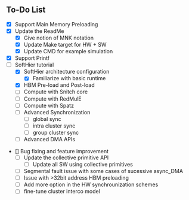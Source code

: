 ## To-Do List

- [x] Support Main Memory Preloading
- [x] Update the ReadMe
	- [x] Give notion of MNK notation
	- [x] Update Make target for HW + SW
	- [x] Update CMD for example simulation
- [x] Support Printf
- [ ] SoftHier tutorial
	- [x] SoftHier architecture configuration
		- [x] Familiarize with basic runtime
	- [x] HBM Pre-load and Post-load
	- [ ] Compute with Snitch core
	- [ ] Compute with RedMulE
	- [ ] Compute with Spatz
	- [ ] Advanced Synchronization
		- [ ] global sync
		- [ ] intra cluster sync
		- [ ] group cluster sync
	- [ ] Advanced DMA APIs
- [] Bug fixing and feature improvement
	- [ ] Update the collective primitive API
		- [ ] Update all SW using collective primitives
	- [ ] Segmental fault issue with some cases of sucessive async_DMA
	- [ ] Issue with >32bit address HBM preloading
	- [ ] Add more option in the HW synchrounization schemes
	- [ ] fine-tune cluster interco model